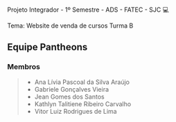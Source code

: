 Projeto Integrador - 1º Semestre - ADS - FATEC - SJC :computer:

Tema: Website de venda de cursos
Turma B

## Equipe Pantheons

### Membros 

> - Ana Lívia Pascoal da Silva Araújo
> - Gabriele Gonçalves Vieira
> - Jean Gomes dos Santos
> - Kathlyn Talitiene Ribeiro Carvalho
> - Vitor Luiz Rodrigues de Lima

